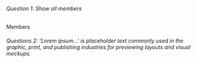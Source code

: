 ###### Question 1: Show all members 
Members


###### Questions 2: 'Lorem ipsum...' is placeholder text commonly used in the graphic, print, and publishing industries for previewing layouts and visual mockups.


